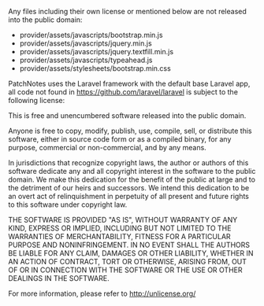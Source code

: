Any files including their own license or mentioned below are not released into the public domain:
- provider/assets/javascripts/bootstrap.min.js
- provider/assets/javascripts/jquery.min.js
- provider/assets/javascripts/jquery.textfill.min.js
- provider/assets/javascripts/typeahead.js
- provider/assets/stylesheets/bootstrap.min.css

PatchNotes uses the Laravel framework with the default base Laravel app, all code not found in
https://github.com/laravel/laravel is subject to the following license:

This is free and unencumbered software released into the public domain.

Anyone is free to copy, modify, publish, use, compile, sell, or
distribute this software, either in source code form or as a compiled
binary, for any purpose, commercial or non-commercial, and by any
means.

In jurisdictions that recognize copyright laws, the author or authors
of this software dedicate any and all copyright interest in the
software to the public domain. We make this dedication for the benefit
of the public at large and to the detriment of our heirs and
successors. We intend this dedication to be an overt act of
relinquishment in perpetuity of all present and future rights to this
software under copyright law.

THE SOFTWARE IS PROVIDED "AS IS", WITHOUT WARRANTY OF ANY KIND,
EXPRESS OR IMPLIED, INCLUDING BUT NOT LIMITED TO THE WARRANTIES OF
MERCHANTABILITY, FITNESS FOR A PARTICULAR PURPOSE AND NONINFRINGEMENT.
IN NO EVENT SHALL THE AUTHORS BE LIABLE FOR ANY CLAIM, DAMAGES OR
OTHER LIABILITY, WHETHER IN AN ACTION OF CONTRACT, TORT OR OTHERWISE,
ARISING FROM, OUT OF OR IN CONNECTION WITH THE SOFTWARE OR THE USE OR
OTHER DEALINGS IN THE SOFTWARE.

For more information, please refer to <http://unlicense.org/>
